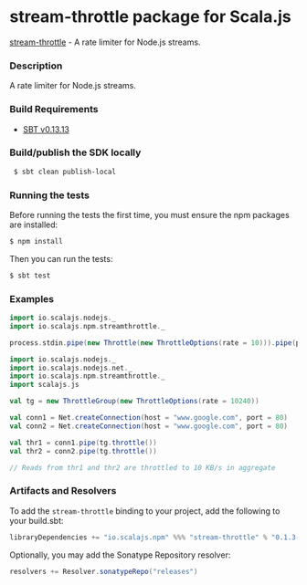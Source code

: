 stream-throttle package for Scala.js
================================
[stream-throttle](https://www.npmjs.com/package/stream-throttle) - A rate limiter for Node.js streams.

### Description

A rate limiter for Node.js streams.

<a name="build_requirements"></a>
### Build Requirements

* [SBT v0.13.13](http://www.scala-sbt.org/download.html)

<a name="building_sdk"></a>
### Build/publish the SDK locally

```bash
 $ sbt clean publish-local
```

### Running the tests

Before running the tests the first time, you must ensure the npm packages are installed:

```bash
$ npm install
```

Then you can run the tests:

```bash
$ sbt test
```

### Examples

```scala
import io.scalajs.nodejs._
import io.scalajs.npm.streamthrottle._

process.stdin.pipe(new Throttle(new ThrottleOptions(rate = 10))).pipe(process.stdout)
```

```scala
import io.scalajs.nodejs._
import io.scalajs.nodejs.net._
import io.scalajs.npm.streamthrottle._
import scalajs.js

val tg = new ThrottleGroup(new ThrottleOptions(rate = 10240))

val conn1 = Net.createConnection(host = "www.google.com", port = 80)
val conn2 = Net.createConnection(host = "www.google.com", port = 80)

val thr1 = conn1.pipe(tg.throttle())
val thr2 = conn2.pipe(tg.throttle())

// Reads from thr1 and thr2 are throttled to 10 KB/s in aggregate
```

### Artifacts and Resolvers

To add the `stream-throttle` binding to your project, add the following to your build.sbt:  

```sbt
libraryDependencies += "io.scalajs.npm" %%% "stream-throttle" % "0.1.3-1"
```

Optionally, you may add the Sonatype Repository resolver:

```sbt   
resolvers += Resolver.sonatypeRepo("releases") 
```
